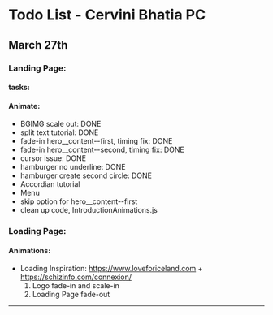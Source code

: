 # Todo List - Cervini Bhatia PC

## March 27th

### Landing Page:
#### tasks:
#### Animate: 
  - BGIMG scale out: DONE
  - split text tutorial: DONE
  - fade-in hero__content--first, timing fix: DONE
  - fade-in hero__content--second, timing fix: DONE
  - cursor issue: DONE
  - hamburger no underline: DONE
  - hamburger create second circle: DONE
  - Accordian tutorial
  - Menu
  - skip option for hero__content--first
  - clean up code, IntroductionAnimations.js


### Loading Page:
#### Animations:
- Loading Inspiration: https://www.loveforiceland.com + 
  https://schizinfo.com/connexion/ 
    1. Logo fade-in and scale-in
    2. Loading Page fade-out

----------